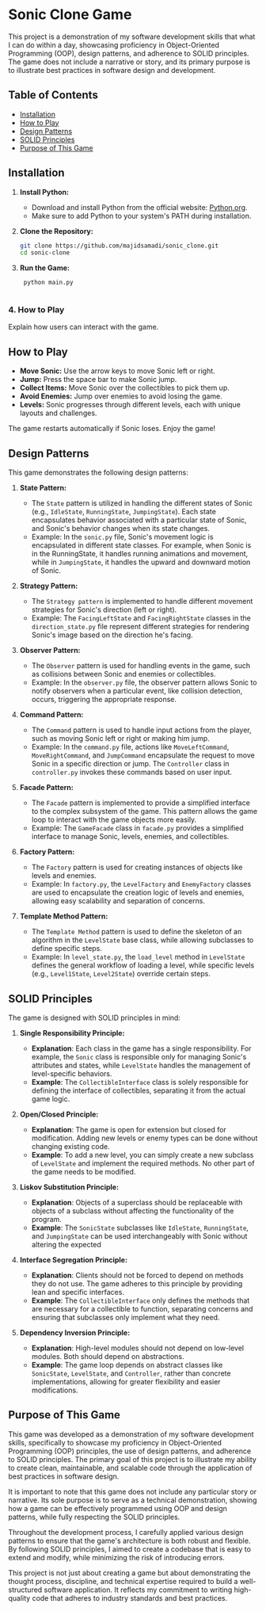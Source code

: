 # Sonic Clone Game

This project is a demonstration of my software development skills that what I can do within a day, showcasing proficiency in Object-Oriented Programming (OOP), design patterns, and adherence to SOLID principles. The game does not include a narrative or story, and its primary purpose is to illustrate best practices in software design and development.

## Table of Contents

- [Installation](#installation)
- [How to Play](#how-to-play)
- [Design Patterns](#design-patterns)
- [SOLID Principles](#solid-principles)
- [Purpose of This Game](#purpose-of-this-game)

## Installation

1. **Install Python:**

   - Download and install Python from the official website: [Python.org](https://www.python.org/downloads/).
   - Make sure to add Python to your system's PATH during installation.

2. **Clone the Repository:**

   ```bash
   git clone https://github.com/majidsamadi/sonic_clone.git
   cd sonic-clone


3. **Run the Game:**

   ```bash
    python main.py



### 4. **How to Play**

Explain how users can interact with the game.

## How to Play

- **Move Sonic:** Use the arrow keys to move Sonic left or right.
- **Jump:** Press the space bar to make Sonic jump.
- **Collect Items:** Move Sonic over the collectibles to pick them up.
- **Avoid Enemies:** Jump over enemies to avoid losing the game.
- **Levels:** Sonic progresses through different levels, each with unique layouts and challenges.

The game restarts automatically if Sonic loses. Enjoy the game!

## Design Patterns

This game demonstrates the following design patterns:

1. **State Pattern:**
   - The `State` pattern is utilized in handling the different states of Sonic (e.g., `IdleState`, `RunningState`, `JumpingState`). Each state encapsulates behavior associated with a particular state of Sonic, and Sonic's behavior changes when its state changes.
   - Example: In the `sonic.py` file, Sonic's movement logic is encapsulated in different state classes. For example, when Sonic is in the RunningState, it handles running animations and movement, while in `JumpingState`, it handles the upward and downward motion of Sonic.

2. **Strategy Pattern:**
   - The `Strategy pattern` is implemented to handle different movement strategies for Sonic's direction (left or right).
   - Example: The `FacingLeftState` and `FacingRightState` classes in the `direction_state.py` file represent different strategies for rendering Sonic's image based on the direction he's facing.

3. **Observer Pattern:**
   - The `Observer` pattern is used for handling events in the game, such as collisions between Sonic and enemies or collectibles.
   - Example: In the `observer.py` file, the observer pattern allows Sonic to notify observers when a particular event, like collision detection, occurs, triggering the appropriate response.

4. **Command Pattern:**
   - The `Command` pattern is used to handle input actions from the player, such as moving Sonic left or right or making him jump.
   - Example: In the `command.py` file, actions like `MoveLeftCommand`, `MoveRightCommand`, and `JumpCommand` encapsulate the request to move Sonic in a specific direction or jump. The `Controller` class in `controller.py` invokes these commands based on user input.

5. **Facade Pattern:**
    - The `Facade` pattern is implemented to provide a simplified interface to the complex subsystem of the game. This pattern allows the game loop to interact with the game objects more easily.
    - Example: The `GameFacade` class in `facade.py` provides a simplified interface to manage Sonic, levels, enemies, and collectibles.

6. **Factory Pattern:**
   - The `Factory` pattern is used for creating instances of objects like levels and enemies.
   - Example: In `factory.py`, the `LevelFactory` and `EnemyFactory` classes are used to encapsulate the creation logic of levels and enemies, allowing easy scalability and separation of concerns.

7. **Template Method Pattern:**
   - The `Template Method` pattern is used to define the skeleton of an algorithm in the `LevelState` base class, while allowing subclasses to define specific steps.
   - Example: In `level_state.py`, the `load_level` method in `LevelState` defines the general workflow of loading a level, while specific levels (e.g., `Level1State`, `Level2State`) override certain steps.


## SOLID Principles

The game is designed with SOLID principles in mind:

1. **Single Responsibility Principle:**
    - **Explanation**: Each class in the game has a single responsibility. For example, the `Sonic` class is responsible only for managing Sonic's attributes and states, while `LevelState` handles the management of level-specific behaviors.
    - **Example**: The `CollectibleInterface` class is solely responsible for defining the interface of collectibles, separating it from the actual game logic.

2. **Open/Closed Principle:**
    - **Explanation**: The game is open for extension but closed for modification. Adding new levels or enemy types can be done without changing existing code.
    - **Example**: To add a new level, you can simply create a new subclass of `LevelState` and implement the required methods. No other part of the game needs to be modified.

3. **Liskov Substitution Principle:**
    - **Explanation**: Objects of a superclass should be replaceable with objects of a subclass without affecting the functionality of the program.
    - **Example**: The `SonicState` subclasses like `IdleState`, `RunningState`, and `JumpingState` can be used interchangeably with Sonic without altering the expected 

4. **Interface Segregation Principle:**
    - **Explanation**: Clients should not be forced to depend on methods they do not use. The game adheres to this principle by providing lean and specific interfaces.
    - **Example**: The `CollectibleInterface` only defines the methods that are necessary for a collectible to function, separating concerns and ensuring that subclasses only implement what they need.

5. **Dependency Inversion Principle:**
    - **Explanation**: High-level modules should not depend on low-level modules. Both should depend on abstractions.
    - **Example**: The game loop depends on abstract classes like `SonicState`, `LevelState`, and `Controller`, rather than concrete implementations, allowing for greater flexibility and easier modifications.

## Purpose of This Game

This game was developed as a demonstration of my software development skills, specifically to showcase my proficiency in Object-Oriented Programming (OOP) principles, the use of design patterns, and adherence to SOLID principles. The primary goal of this project is to illustrate my ability to create clean, maintainable, and scalable code through the application of best practices in software design.

It is important to note that this game does not include any particular story or narrative. Its sole purpose is to serve as a technical demonstration, showing how a game can be effectively programmed using OOP and design patterns, while fully respecting the SOLID principles.

Throughout the development process, I carefully applied various design patterns to ensure that the game's architecture is both robust and flexible. By following SOLID principles, I aimed to create a codebase that is easy to extend and modify, while minimizing the risk of introducing errors.

This project is not just about creating a game but about demonstrating the thought process, discipline, and technical expertise required to build a well-structured software application. It reflects my commitment to writing high-quality code that adheres to industry standards and best practices.
